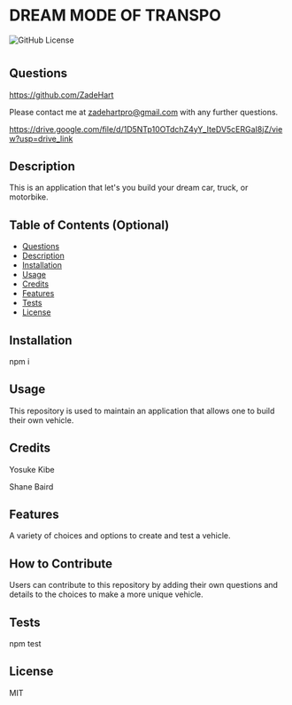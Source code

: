 # DREAM MODE OF TRANSPO
![GitHub License](https://img.shields.io/badge/license-MIT-orange.svg)

# <Your-Project-Title>

## Questions

https://github.com/ZadeHart

Please contact me at zadehartpro@gmail.com with any further questions.

https://drive.google.com/file/d/1D5NTp10OTdchZ4yY_IteDV5cERGaI8jZ/view?usp=drive_link

## Description

This is an application that let's you build your dream car, truck, or motorbike.

## Table of Contents (Optional)

- [Questions](#questions)
- [Description](#description)
- [Installation](#installation)
- [Usage](#usage)
- [Credits](#credits)
- [Features](#features)
- [Tests](#test)
- [License](#license)

## Installation

npm i

## Usage

This repository is used to maintain an application that allows one to build their own vehicle.

## Credits

Yosuke Kibe

Shane Baird

## Features

A variety of choices and options to create and test a vehicle.

## How to Contribute

Users can contribute to this repository by adding their own questions and
 details to the choices to make a more unique vehicle.

## Tests

npm test

## License

MIT
